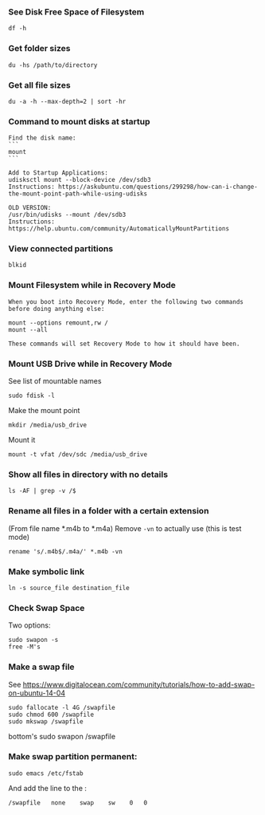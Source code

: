 ### See Disk Free Space of Filesystem

    df -h

### Get folder sizes

	du -hs /path/to/directory

### Get all file sizes

    du -a -h --max-depth=2 | sort -hr 

### Command to mount disks at startup

    Find the disk name:
    ```
    mount
    ```

    Add to Startup Applications:
    udisksctl mount --block-device /dev/sdb3
    Instructions: https://askubuntu.com/questions/299298/how-can-i-change-the-mount-point-path-while-using-udisks

    OLD VERSION:
    /usr/bin/udisks --mount /dev/sdb3
    Instructions: https://help.ubuntu.com/community/AutomaticallyMountPartitions


### View connected partitions

    blkid

### Mount Filesystem while in Recovery Mode

    When you boot into Recovery Mode, enter the following two commands before doing anything else:

    mount --options remount,rw /
    mount --all

    These commands will set Recovery Mode to how it should have been.


### Mount USB Drive while in Recovery Mode

See list of mountable names

    sudo fdisk -l

Make the mount point

    mkdir /media/usb_drive

Mount it

    mount -t vfat /dev/sdc /media/usb_drive


### Show all files in directory with no details

    ls -AF | grep -v /$

### Rename all files in a folder with a certain extension

(From file name *.m4b to *.m4a)
Remove ``-vn`` to actually use (this is test mode)
    
    rename 's/.m4b$/.m4a/' *.m4b -vn

### Make symbolic link

    ln -s source_file destination_file

### Check Swap Space

Two options:

    sudo swapon -s
    free -M's
	
### Make a swap file

See https://www.digitalocean.com/community/tutorials/how-to-add-swap-on-ubuntu-14-04

    sudo fallocate -l 4G /swapfile
    sudo chmod 600 /swapfile
    sudo mkswap /swapfile
bottom's    sudo swapon /swapfile

### Make swap partition permanent:

    sudo emacs /etc/fstab

And add the line to the :

	/swapfile   none    swap    sw    0   0
	
	
